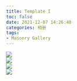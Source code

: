 ```yaml
---
title: Template I
toc: false
date: 2021-12-07 14:26:48
categories: 相册
tags:
- Masonry Gallery
---
```



<div class="masonry-gallery" id="gallery">
  <div class="gallery-item">
    <div class="content">
      <img src="/26/IMG_20200418_171248.jpg" />
    </div>
  </div>  <div class="gallery-item">
    <div class="content">
      <img src="/26/IMG_20200425_151115.jpg" />
    </div>
  </div>  <div class="gallery-item">
    <div class="content">
      <img src="/26/IMG_20200425_151118.jpg" />
    </div>
  </div>  <div class="gallery-item">
    <div class="content">
      <img src="/26/IMG_20200502_181226.jpg" />
    </div>
  </div>
</div>

<script>
var gallery = document.querySelector('#gallery');
var getVal = function (elem, style) { return parseInt(window.getComputedStyle(elem).getPropertyValue(style)); };
var getHeight = function (item) { return item.querySelector('.content').getBoundingClientRect().height; };
var resizeAll = function () {
    var altura = getVal(gallery, 'grid-auto-rows');
    var gap = getVal(gallery, 'grid-row-gap');
    gallery.querySelectorAll('.gallery-item').forEach(function (item) {
        var el = item;
        el.style.gridRowEnd = "span " + Math.ceil((getHeight(item) + gap) / (altura + gap));
    });
};
gallery.querySelectorAll('img').forEach(function (item) {
    item.classList.add('byebye');
    if (item.complete) {
        console.log(item.src);
    }
    else {
        item.addEventListener('load', function () {
            var altura = getVal(gallery, 'grid-auto-rows');
            var gap = getVal(gallery, 'grid-row-gap');
            var gitem = item.parentElement.parentElement;
            gitem.style.gridRowEnd = "span " + Math.ceil((getHeight(gitem) + gap) / (altura + gap));
            item.classList.remove('byebye');
        });
    }
});
window.addEventListener('resize', resizeAll);
</script>
